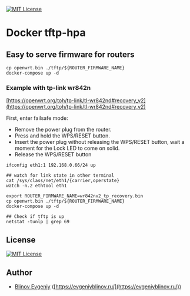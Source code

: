 [![MIT License][license-image]][license-url]

# Docker tftp-hpa

## Easy to serve firmware for routers

```
cp openwrt.bin ./tftp/${ROUTER_FIRMWARE_NAME}
docker-compose up -d
```

### Example with tp-link wr842n

[https://openwrt.org/toh/tp-link/tl-wr842nd#recovery_v2](https://openwrt.org/toh/tp-link/tl-wr842nd#recovery_v2)

First, enter failsafe mode:

* Remove the power plug from the router.
* Press and hold the WPS/RESET button.
* Insert the power plug without releasing the WPS/RESET button, wait a moment for the Lock LED to come on solid.
* Release the WPS/RESET button

```
ifconfig eth1:1 192.168.0.66/24 up

## watch for link state in other terminal
cat /sys/class/net/eth1/{carrier,operstate}
watch -n.2 ethtool eth1

export ROUTER_FIRMWARE_NAME=wr842nv2_tp_recovery.bin
cp openwrt.bin ./tftp/${ROUTER_FIRMWARE_NAME}
docker-compose up -d

## Check if tftp is up
netstat -tunlp | grep 69
```

## License

[![MIT License][license-image]][license-url]

## Author

- [Blinov Evgeniy](mailto:evgeniy_blinov@mail.ru) ([https://evgeniyblinov.ru/](https://evgeniyblinov.ru/))

[license-image]: http://img.shields.io/badge/license-MIT-blue.svg?style=flat
[license-url]: LICENSE


